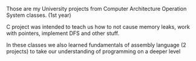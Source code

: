 Those are my University projects from Computer Architecture Operation System classes. (1st year)

C project was intended to teach us how to not cause memory leaks, work with pointers, implement DFS and other stuff.

In these classes we also learned fundamentals of assembly language (2 projects) to take our understanding of programming on a deeper level
